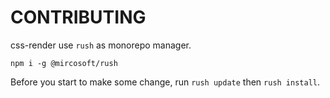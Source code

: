 # CONTRIBUTING

css-render use `rush` as monorepo manager.

`npm i -g @mircosoft/rush`

Before you start to make some change, run `rush update` then `rush install`.
